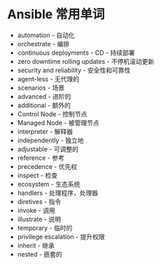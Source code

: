 # Ansible 常用单词

* automation - 自动化
* orchestrate - 编排
* continuous deployments - CD - 持续部署
* zero downtime rolling updates - 不停机滚动更新
* security and reliability - 安全性和可靠性
* agent-less - 无代理的
* scenarios - 场景
* advanced - 进阶的
* additional - 额外的
* Control  Node - 控制节点
* Managed Node - 被管理节点
* interpreter - 解释器
* independently - 独立地
* adjustable - 可调整的
* reference - 参考
* precedence - 优先权
* inspect - 检查
* ecosystem - 生态系统
* handlers - 处理程序，处理器
* diretives - 指令
* invoke - 调用
* illustrate - 说明
* temporary - 临时的
* privilege escalation - 提升权限
* inherit - 继承
* nested - 嵌套的
